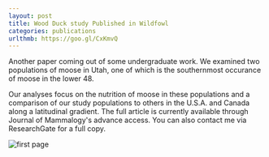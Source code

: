 ```yaml
---
layout: post
title: Wood Duck study Published in Wildfowl
categories: publications
urlthmb: https://goo.gl/CxKmvQ
---
```


Another paper coming out of some undergraduate work. We examined two populations of moose in Utah, one of which is the southernmost occurance of moose in the lower 48.

Our analyses focus on the nutrition of moose in these populations and a comparison of our study populations to others in the U.S.A. and Canada along a latitudinal gradient.
The full article is currently available through Journal of Mammalogy's advance access. You can also contact me via ResearchGate for a full copy.

![first page](https://goo.gl/CxKmvQ)